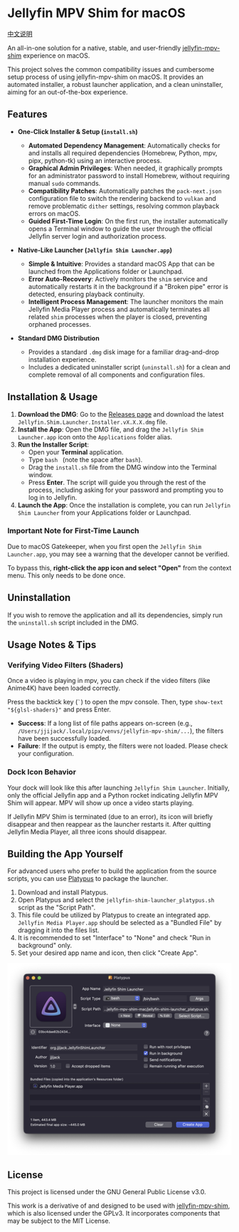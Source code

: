 # Jellyfin MPV Shim for macOS

[中文说明](README.zh-CN.md)

An all-in-one solution for a native, stable, and user-friendly [jellyfin-mpv-shim](https://github.com/jellyfin/jellyfin-mpv-shim) experience on macOS.

This project solves the common compatibility issues and cumbersome setup process of using jellyfin-mpv-shim on macOS. It provides an automated installer, a robust launcher application, and a clean uninstaller, aiming for an out-of-the-box experience.

## Features

* **One-Click Installer & Setup (`install.sh`)**
    * **Automated Dependency Management**: Automatically checks for and installs all required dependencies (Homebrew, Python, mpv, pipx, python-tk) using an interactive process.
    * **Graphical Admin Privileges**: When needed, it graphically prompts for an administrator password to install Homebrew, without requiring manual `sudo` commands.
    * **Compatibility Patches**: Automatically patches the `pack-next.json` configuration file to switch the rendering backend to `vulkan` and remove problematic `dither` settings, resolving common playback errors on macOS.
    * **Guided First-Time Login**: On the first run, the installer automatically opens a Terminal window to guide the user through the official Jellyfin server login and authorization process.

* **Native-Like Launcher (`Jellyfin Shim Launcher.app`)**
    * **Simple & Intuitive**: Provides a standard macOS App that can be launched from the Applications folder or Launchpad.
    * **Error Auto-Recovery**: Actively monitors the `shim` service and automatically restarts it in the background if a "Broken pipe" error is detected, ensuring playback continuity.
    * **Intelligent Process Management**: The launcher monitors the main Jellyfin Media Player process and automatically terminates all related `shim` processes when the player is closed, preventing orphaned processes.

* **Standard DMG Distribution**
    * Provides a standard `.dmg` disk image for a familiar drag-and-drop installation experience.
    * Includes a dedicated uninstaller script (`uninstall.sh`) for a clean and complete removal of all components and configuration files.

## Installation & Usage

1.  **Download the DMG**: Go to the [Releases page](https://github.com/jjijack/jellyfin-mpv-shim-mac/releases) and download the latest `Jellyfin.Shim.Launcher.Installer.vX.X.X.dmg` file.
2.  **Install the App**: Open the DMG file, and drag the `Jellyfin Shim Launcher.app` icon onto the `Applications` folder alias.
3.  **Run the Installer Script**:
    * Open your **Terminal** application.
    * Type `bash ` (note the space after `bash`).
    * Drag the `install.sh` file from the DMG window into the Terminal window.
    * Press **Enter**. The script will guide you through the rest of the process, including asking for your password and prompting you to log in to Jellyfin.
4.  **Launch the App**: Once the installation is complete, you can run `Jellyfin Shim Launcher` from your Applications folder or Launchpad.

### Important Note for First-Time Launch

Due to macOS Gatekeeper, when you first open the `Jellyfin Shim Launcher.app`, you may see a warning that the developer cannot be verified.

To bypass this, **right-click the app icon and select "Open"** from the context menu. This only needs to be done once.

## Uninstallation

If you wish to remove the application and all its dependencies, simply run the `uninstall.sh` script included in the DMG.

## Usage Notes & Tips

### Verifying Video Filters (Shaders)

Once a video is playing in mpv, you can check if the video filters (like Anime4K) have been loaded correctly.

Press the backtick key (`` ` ``) to open the mpv console. Then, type `show-text "${glsl-shaders}"` and press Enter.

* **Success**: If a long list of file paths appears on-screen (e.g., `/Users/jjijack/.local/pipx/venvs/jellyfin-mpv-shim/...`), the filters have been successfully loaded.
* **Failure**: If the output is empty, the filters were not loaded. Please check your configuration.

### Dock Icon Behavior

Your dock will look like this after launching `Jellyfin Shim Launcher`. Initially, only the official Jellyfin app and a Python rocket indicating Jellyfin MPV Shim will appear. MPV will show up once a video starts playing.

If Jellyfin MPV Shim is terminated (due to an error), its icon will briefly disappear and then reappear as the launcher restarts it. After quitting Jellyfin Media Player, all three icons should disappear.

## Building the App Yourself

For advanced users who prefer to build the application from the source scripts, you can use [Platypus](https://sveinbjorn.org/platypus) to package the launcher.

1.  Download and install Platypus.
2.  Open Platypus and select the `jellyfin-shim-launcher_platypus.sh` script as the "Script Path".
3.  This file could be utilized by Platypus to create an integrated app. `Jellyfin Media Player.app` should be selected as a "Bundled File" by dragging it into the files list.
4.  It is recommended to set "Interface" to "None" and check "Run in background" only.
5.  Set your desired app name and icon, then click "Create App".

![Platypus Configuration](assets/platypus_screenshot.png)

## License

This project is licensed under the GNU General Public License v3.0.

This work is a derivative of and designed to be used with [jellyfin-mpv-shim](https://github.com/jellyfin/jellyfin-mpv-shim), which is also licensed under the GPLv3. It incorporates components that may be subject to the MIT License.